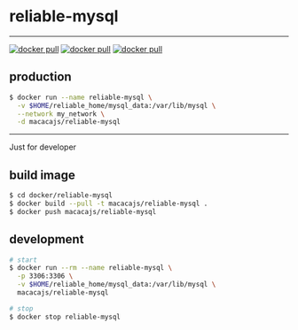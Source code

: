 # reliable-mysql

---

[![docker pull][docker-pull-image]][docker-url]
[![docker pull][docker-size-image]][docker-url]
[![docker pull][docker-layers-image]][docker-url]

[docker-pull-image]: https://img.shields.io/docker/pulls/macacajs/reliable-mysql.svg?style=flat-square&logo=dockbit
[docker-size-image]: https://img.shields.io/microbadger/image-size/macacajs/reliable-mysql.svg?style=flat-square&logo=dockbit
[docker-layers-image]: https://img.shields.io/microbadger/layers/macacajs/reliable-mysql.svg?style=flat-square&logo=dockbit
[docker-url]: https://hub.docker.com/r/macacajs/reliable-mysql/

## production

```bash
$ docker run --name reliable-mysql \
  -v $HOME/reliable_home/mysql_data:/var/lib/mysql \
  --network my_network \
  -d macacajs/reliable-mysql
```

---

Just for developer

## build image

```bash
$ cd docker/reliable-mysql
$ docker build --pull -t macacajs/reliable-mysql .
$ docker push macacajs/reliable-mysql
```

## development

```bash
# start
$ docker run --rm --name reliable-mysql \
  -p 3306:3306 \
  -v $HOME/reliable_home/mysql_data:/var/lib/mysql \
  macacajs/reliable-mysql

# stop
$ docker stop reliable-mysql
```
